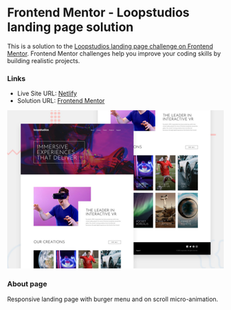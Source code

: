 # Frontend Mentor - Loopstudios landing page solution

This is a solution to the [Loopstudios landing page challenge on Frontend Mentor](https://www.frontendmentor.io/challenges/loopstudios-landing-page-N88J5Onjw). Frontend Mentor challenges help you improve your coding skills by building realistic projects.

### Links

- Live Site URL: [Netlify](https://frontendmentor-solutions.netlify.app/loopstudios-landing-page/)
- Solution URL: [Frontend Mentor](https://www.frontendmentor.io/solutions/responsive-room-home-page-L1DhWeEFV-)

![This is an image](./design/desktop-preview.jpg)

### About page

Responsive landing page with burger menu and on scroll micro-animation.
